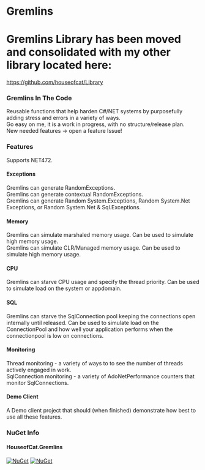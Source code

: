 # Gremlins  

# Gremlins Library has been moved and consolidated with my other library located here:
https://github.com/houseofcat/Library
### Gremlins In The Code  

Reusable functions that help harden C#/NET systems by purposefully adding stress and errors in a variety of ways.  
Go easy on me, it is a work in progress, with no structure/release plan.  
New needed features -> open a feature Issue!  

### Features  
Supports NET472.  

#### Exceptions  
Gremlins can generate RandomExceptions.  
Gremlins can generate contextual RandomExceptions.  
Gremlins can generate Random System.Exceptions, Random System.Net Exceptions, or Random System.Net & Sql.Exceptions.  

#### Memory  
Gremlins can simulate marshaled memory usage. Can be used to simulate high memory usage.  
Gremlins can simulate CLR/Managed memory usage. Can be used to simulate high memory usage.  

#### CPU  
Gremlins can starve CPU usage and specify the thread priority. Can be used to simulate load on the system or appdomain.  

#### SQL  
Gremlins can starve the SqlConnection pool keeping the connections open internally until released. Can be used to simulate load on the ConnectionPool and how well your application performs when the connectionpool is low on connections.  

#### Monitoring  
Thread monitoring - a variety of ways to to see the number of threads actively engaged in work.  
SqlConnection monitoring - a variety of AdoNetPerformance counters that monitor SqlConnections.  

#### Demo Client  
A Demo client project that should (when finished) demonstrate how best to use all these features.  


### NuGet Info
#### HouseofCat.Gremlins  
[![NuGet](https://img.shields.io/nuget/dt/HouseofCat.Gremlins.svg)](https://www.nuget.org/packages/HouseofCat.Gremlins/) [![NuGet](https://img.shields.io/nuget/v/HouseofCat.Gremlins.svg)](https://www.nuget.org/packages/HouseofCat.Gremlins/)
